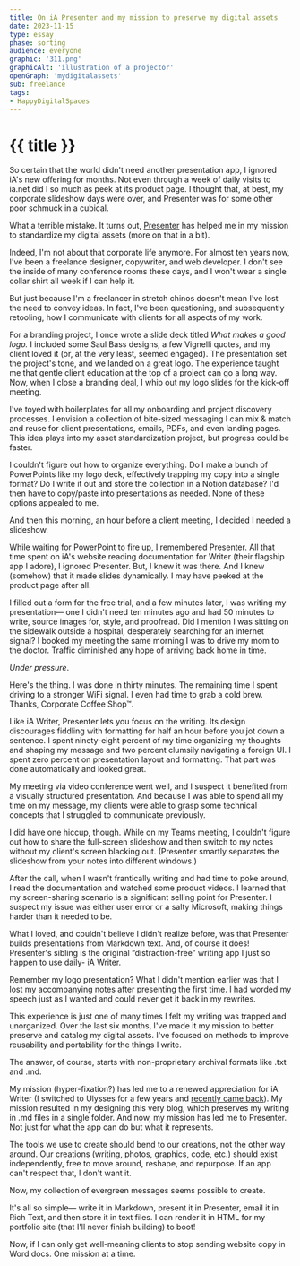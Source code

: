 ```yaml
---
title: On iA Presenter and my mission to preserve my digital assets
date: 2023-11-15
type: essay
phase: sorting
audience: everyone
graphic: '311.png'
graphicAlt: 'illustration of a projector'
openGraph: 'mydigitalassets'
sub: freelance
tags:
- HappyDigitalSpaces
---
```

# {{ title }}

So certain that the world didn't need another presentation app, I ignored iA's new offering for months. Not even through a week of daily visits to ia.net did I so much as peek at its product page. I thought that, at best, my corporate slideshow days were over, and Presenter was for some other poor schmuck in a cubical. 

What a terrible mistake. It turns out, [Presenter](https://ia.net/presenter) has helped me in my mission to standardize my digital assets (more on that in a bit). 

Indeed, I'm not about that corporate life anymore. For almost ten years now, I've been a freelance designer, copywriter, and web developer. I don't see the inside of many conference rooms these days, and I won't wear a single collar shirt all week if I can help it.  

But just because I'm a freelancer in stretch chinos doesn't mean I've lost the need to convey ideas. In fact, I've been questioning, and subsequently retooling, how I communicate with clients for all aspects of my work.

For a branding project, I once wrote a slide deck titled *What makes a good logo.* I included some Saul Bass designs, a few Vignelli quotes, and my client loved it (or, at the very least, seemed engaged). The presentation set the project's tone, and we landed on a great logo. The experience taught me that gentle client education at the top of a project can go a long way. Now, when I close a branding deal, I whip out my logo slides for the kick-off meeting. 

I've toyed with boilerplates for all my onboarding and project discovery processes. I envision a collection of bite-sized messaging I can mix & match and reuse for client presentations, emails, PDFs, and even landing pages. This idea plays into my asset standardization project, but progress could be faster. 

I couldn't figure out how to organize everything. Do I make a bunch of PowerPoints like my logo deck, effectively trapping my copy into a single format? Do I write it out and store the collection in a Notion database? I'd then have to copy/paste into presentations as needed. None of these options appealed to me. 

And then this morning, an hour before a client meeting, I decided I needed a slideshow. 

While waiting for PowerPoint to fire up, I remembered Presenter. All that time spent on iA's website reading documentation for Writer (their flagship app I adore), I ignored Presenter. But, I knew it was there. And I knew (somehow) that it made slides dynamically. I may have peeked at the product page after all. 

I filled out a form for the free trial, and a few minutes later, I was writing my presentation— one I didn't need ten minutes ago and had 50 minutes to write, source images for, style, and proofread. Did I mention I was sitting on the sidewalk outside a hospital, desperately searching for an internet signal? I booked my meeting the same morning I was to drive my mom to the doctor. Traffic diminished any hope of arriving back home in time. 

*Under pressure*.

Here's the thing. I was done in thirty minutes. The remaining time I spent driving to a stronger WiFi signal. I even had time to grab a cold brew. Thanks, Corporate Coffee Shop™.

Like iA Writer, Presenter lets you focus on the writing. Its design discourages fiddling with formatting for half an hour before you jot down a sentence. I spent ninety-eight percent of my time organizing my thoughts and shaping my message and two percent clumsily navigating a foreign UI. I spent zero percent on presentation layout and formatting. That part was done automatically and looked great. 

My meeting via video conference went well, and I suspect it benefited from a visually structured presentation. And because I was able to spend all my time on my message, my clients were able to grasp some technical concepts that I struggled to communicate previously. 

I did have one hiccup, though. While on my Teams meeting, I couldn't figure out how to share the full-screen slideshow and then switch to my notes without my client's screen blacking out. (Presenter smartly separates the slideshow from your notes into different windows.)

After the call, when I wasn't frantically writing and had time to poke around, I read the documentation and watched some product videos. I learned that my screen-sharing scenario is a significant selling point for Presenter. I suspect my issue was either user error or a salty Microsoft, making things harder than it needed to be. 

What I loved, and couldn't believe I didn't realize before, was that Presenter builds presentations from Markdown text. And, of course it does! Presenter's sibling is the original “distraction-free” writing app I just so happen to use daily- iA Writer. 

Remember my logo presentation? What I didn't mention earlier was that I lost my accompanying notes after presenting the first time. I had worded my speech just as I wanted and could never get it back in my rewrites. 

This experience is just one of many times I felt my writing was trapped and unorganized. Over the last six months, I've made it my mission to better preserve and catalog my digital assets. I've focused on methods to improve reusability and portability for the things I write. 

The answer, of course, starts with non-proprietary archival formats like .txt and .md. 

My mission (hyper-fixation?) has led me to a renewed appreciation for iA Writer (I switched to Ulysses for a few years and [recently came back](https://www.fromjason.xyz/p/notebook/i-guess-i-ll-just-pay-til-i-die-why-i-m-switching-from-ulysses-to-ia-writer/)). My mission resulted in my designing this very blog, which preserves my writing in .md files in a single folder. And now, my mission has led me to Presenter. Not just for what the app can do but what it represents. 

The tools we use to create should bend to our creations, not the other way around. Our creations (writing, photos, graphics, code, etc.) should exist independently, free to move around, reshape, and repurpose. If an app can't respect that, I don't want it. 

Now, my collection of evergreen messages seems possible to create. 

It's all so simple— write it in Markdown, present it in Presenter, email it in Rich Text, and then store it in text files. I can render it in HTML for my portfolio site (that I'll never finish building) to boot!

Now, if I can only get well-meaning clients to stop sending website copy in Word docs. One mission at a time.  
